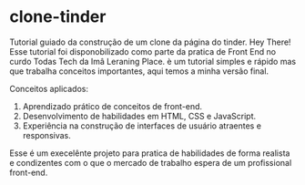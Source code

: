 # clone-tinder
Tutorial guiado da construção de um clone da página do tinder.
Hey There! Esse tutorial foi disponobilizado como parte da pratica de Front End no curdo Todas Tech da Imâ Leraning Place. è um tutorial simples e rápido mas que trabalha conceitos importantes, aqui temos a minha versão final. 

Conceitos aplicados: 
1. Aprendizado prático de conceitos de front-end.
2. Desenvolvimento de habilidades em HTML, CSS e JavaScript.
3. Experiência na construção de interfaces de usuário atraentes e responsivas.

Esse é um execelênte projeto para pratica de habilidades de forma realista e condizentes com o que o mercado de trabalho espera de um profissional front-end.
